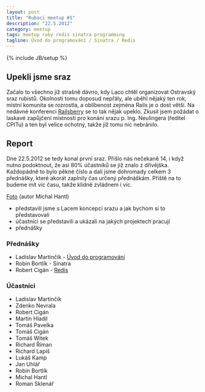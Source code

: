 ```yaml
---
layout: post
title: "Rubaci meetup #1"
description: "22.5.2012"
category: meetup
tags: meetup ruby redis sinatra programming
tagline: Úvod do programování / Sinatra / Redis
---
```

{% include JB/setup %}

## Upekli jsme sraz

Začalo to všechno již strašně dávno, kdy Laco chtěl organizovat Ostravský sraz rubistů. 
Okolnosti tomu doposud nepřály, ale uběhl nějaký ten rok, místní komunita se rozrostla, a oblíbenost zejména Rails je o dost větší.
Na nedávné konferenci [Railsberry](http://www.railsberry.com) se to tak nějak upeklo.
Zkusil jsem požádat o laskavé zapůjčení místnosti pro konání srazu p. Ing. Neulingera (ředitel CPITu) a ten byl velice
ochotný, takže již tomu nic nebránilo. 

## Report

Dne 22.5.2012 se tedy konal první sraz. Přišlo nás nečekaně 14, i když nutno podoktnout, že asi 80% účastníků se již
znalo z dřívějška. Každopádně to bylo pěkné číslo a dali jsme dohromady celkem 3 přednášky, které akorát zaplnily čas určený
přednáškám. Příště na to budeme mít víc času, takže klidně zvládnem i víc. 

[Foto](http://www.facebook.com/media/set/?set=a.367020246689056.84381.361003787290702&type=3) (autor Michal Hantl)

* představili jsme s Lacem koncepci srazu a jak bychom si to představovali
* účastníci se představili a ukázali na jakých projektech pracují
* přednášky

### Přednášky

* Ladislav Martinčík - [Úvod do programování](http://www.slideshare.net/fukas78/programming-basics-13157856)
* Robin Bortlík - Sinatra
* Robert Cigán -  [Redis](https://docs.google.com/presentation/d/11vQ9lXttIV1aHzjzFcK5fAkoTmmSaeGDkMU-xMqULjQ/edit)

### Účastníci

* Ladislav Martinčík
* Zdenko Nevrala
* Robert Cigán
* Martin Hladil
* Tomáš Pavelka
* Tomáš Cigán
* Tomáš Witek
* Richard Říman
* Richard Lapiš
* Lukáš Kamp
* Jan Uhlář
* Robin Bortlík
* Michal Hantl
* Roman Sklenář

